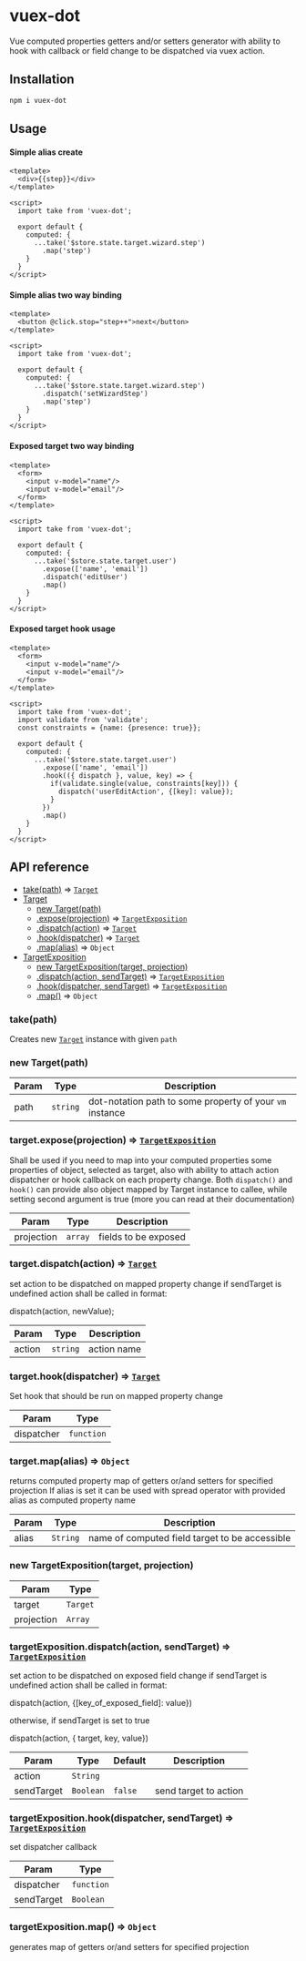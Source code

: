 # vuex-dot

Vue computed properties getters and/or setters generator with ability to hook with callback
or field change to be dispatched via vuex action. 

## Installation

```bash
npm i vuex-dot
```

## Usage

#### Simple alias create
```vue
<template>
  <div>{{step}}</div>
</template>

<script>
  import take from 'vuex-dot';
  
  export default {
    computed: {
      ...take('$store.state.target.wizard.step')
        .map('step')
    }
  }
</script>
```

#### Simple alias two way binding
```vue
<template>
  <button @click.stop="step++">next</button>
</template>

<script>
  import take from 'vuex-dot';

  export default {
    computed: {
      ...take('$store.state.target.wizard.step')
        .dispatch('setWizardStep')
        .map('step')
    }
  }
</script>
```

#### Exposed target two way binding

```vue
<template>
  <form>
    <input v-model="name"/>
    <input v-model="email"/>
  </form>
</template>

<script>
  import take from 'vuex-dot';

  export default {
    computed: {
      ...take('$store.state.target.user')
        .expose(['name', 'email'])
        .dispatch('editUser')
        .map()
    }
  }
</script>
```

#### Exposed target hook usage

```vue
<template>
  <form>
    <input v-model="name"/>
    <input v-model="email"/>
  </form>
</template>

<script>
  import take from 'vuex-dot';
  import validate from 'validate';
  const constraints = {name: {presence: true}}; 

  export default {
    computed: {
      ...take('$store.state.target.user')
        .expose(['name', 'email'])
        .hook(({ dispatch }, value, key) => {
          if(validate.single(value, constraints[key])) {
            dispatch('userEditAction', {[key]: value});
          }
        })
        .map()
    }
  }
</script>
```

## API reference
* [take(path)](#take) => [<code>Target</code>](#Target)
* [Target](#Target)
    * [new Target(path)](#new_Target_new)
    * [.expose(projection)](#Target+expose) ⇒ [<code>TargetExposition</code>](#TargetExposition)
    * [.dispatch(action)](#Target+dispatch) ⇒ [<code>Target</code>](#Target)
    * [.hook(dispatcher)](#Target+hook) ⇒ [<code>Target</code>](#Target)
    * [.map(alias)](#Target+map) ⇒ <code>Object</code>
* [TargetExposition](#TargetExposition)
    * [new TargetExposition(target, projection)](#new_TargetExposition_new)
    * [.dispatch(action, sendTarget)](#TargetExposition+dispatch) ⇒ [<code>TargetExposition</code>](#TargetExposition)
    * [.hook(dispatcher, sendTarget)](#TargetExposition+hook) ⇒ [<code>TargetExposition</code>](#TargetExposition)
    * [.map()](#TargetExposition+map) ⇒ <code>Object</code>

<a name="Target"></a>

### take(path)
Creates new [<code>Target</code>](#Target) instance with given `path`

<a name="new_Target_new"></a>

### new Target(path)

| Param | Type | Description |
| --- | --- | --- |
| path | <code>string</code> | dot-notation path to some property of your `vm` instance |

<a name="Target+expose"></a>

### target.expose(projection) ⇒ [<code>TargetExposition</code>](#TargetExposition)
Shall be used if you need to map into your computed properties some properties of object,
selected as target, also with ability to attach action dispatcher or hook callback on each property change.
Both `dispatch()` and `hook()` can provide also object mapped by Target instance to callee, while setting
second argument is true (more you can read at their documentation)

| Param | Type | Description |
| --- | --- | --- |
| projection | <code>array</code> | fields to be exposed |

<a name="Target+dispatch"></a>

### target.dispatch(action) ⇒ [<code>Target</code>](#Target)
set action to be dispatched on mapped property change
if sendTarget is undefined action shall be called in format:

dispatch(action, newValue);

| Param | Type | Description |
| --- | --- | --- |
| action | <code>string</code> | action name |

<a name="Target+hook"></a>

### target.hook(dispatcher) ⇒ [<code>Target</code>](#Target)
Set hook that should be run on mapped property change

| Param | Type |
| --- | --- |
| dispatcher | <code>function</code> |

<a name="Target+map"></a>

### target.map(alias) ⇒ <code>Object</code>
returns computed property map of getters or/and setters for specified projection
If alias is set it can be used with spread operator with provided alias as computed property name

| Param | Type | Description |
| --- | --- | --- |
| alias | <code>String</code> | name of computed field target to be accessible |

<a name="new_TargetExposition_new"></a>

### new TargetExposition(target, projection)

| Param | Type |
| --- | --- |
| target | <code>Target</code> |
| projection | <code>Array</code> |

<a name="TargetExposition+dispatch"></a>

### targetExposition.dispatch(action, sendTarget) ⇒ [<code>TargetExposition</code>](#TargetExposition)
set action to be dispatched on exposed field change
if sendTarget is undefined action shall be called in format:

dispatch(action, {[key_of_exposed_field]: value})

otherwise, if sendTarget is set to true

dispatch(action, { target, key, value})

| Param | Type | Default | Description |
| --- | --- | --- | --- |
| action | <code>String</code> |  |  |
| sendTarget | <code>Boolean</code> | <code>false</code> | send target to action |

<a name="TargetExposition+hook"></a>

### targetExposition.hook(dispatcher, sendTarget) ⇒ [<code>TargetExposition</code>](#TargetExposition)
set dispatcher callback

| Param | Type |
| --- | --- |
| dispatcher | <code>function</code> |
| sendTarget | <code>Boolean</code> |

<a name="TargetExposition+map"></a>

### targetExposition.map() ⇒ <code>Object</code>
generates map of getters or/and setters for specified projection

